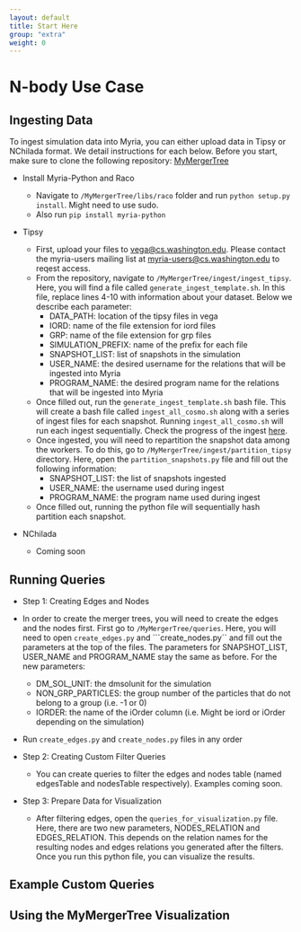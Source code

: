 ```yaml
---
layout: default
title: Start Here 
group: "extra"
weight: 0
---
```


# N-body Use Case

## Ingesting Data
To ingest simulation data into Myria, you can either upload data in Tipsy or NChilada format. We detail instructions for each below. Before you start, make sure to clone the following repository: [MyMergerTree](https://github.com/uwdb/MyMergerTree)

* Install Myria-Python and Raco
	* Navigate to ```/MyMergerTree/libs/raco``` folder and run ```python setup.py install```. Might need to use sudo.
	* Also run ```pip install myria-python```

* Tipsy
	* First, upload your files to vega@cs.washington.edu. Please contact the myria-users mailing list at myria-users@cs.washington.edu to reqest access. 
	* From the repository, navigate to ```/MyMergerTree/ingest/ingest_tipsy```. Here, you will find a file called ```generate_ingest_template.sh```. In this file, replace lines 4-10 with information about your dataset. Below we describe each parameter:
		- DATA_PATH: location of the tipsy files in vega
		- IORD: name of the file extension for iord files
		- GRP: name of the file extension for grp files
		- SIMULATION_PREFIX: name of the prefix for each file
		- SNAPSHOT_LIST: list of snapshots in the simulation
		- USER_NAME: the desired username for the relations that will be ingested into Myria
		- PROGRAM_NAME: the desired program name for the relations that will be ingested into Myria
	* Once filled out, run the ```generate_ingest_template.sh``` bash file. This will create a bash file called ```ingest_all_cosmo.sh``` along with a series of ingest files for each snapshot. Running ```ingest_all_cosmo.sh``` will run each ingest sequentially. Check the progress of the ingest [here](https://myria-web.appspot.com/queries).
	* Once ingested, you will need to repartition the snapshot data among the workers. To do this, go to ```/MyMergerTree/ingest/partition_tipsy``` directory. Here, open the ```partition_snapshots.py``` file and fill out the following information:
		- SNAPSHOT_LIST: the list of snapshots ingested
		- USER_NAME: the username used during ingest
		- PROGRAM_NAME: the program name used during ingest
	* Once filled out, running the python file will sequentially hash partition each snapshot.

* NChilada
	* Coming soon

## Running Queries
* Step 1: Creating Edges and Nodes
 * In order to create the merger trees, you will need to create the edges and the nodes first. First go to ```/MyMergerTree/queries```. Here, you will need to open ```create_edges.py``` and ```create_nodes.py`` and fill out the parameters at the top of the files. The parameters for SNAPSHOT\_LIST, USER\_NAME and PROGRAM\_NAME stay the same as before. For the new parameters:
	- DM\_SOL\_UNIT: the dmsolunit for the simulation
	- NON\_GRP\_PARTICLES: the group number of the particles that do not belong to a group (i.e. -1 or 0)
	- IORDER: the name of the iOrder column (i.e. Might be iord or iOrder depending on the simulation)
  * Run ```create_edges.py``` and ```create_nodes.py``` files in any order
* Step 2: Creating Custom Filter Queries
  * You can create queries to filter the edges and nodes table (named edgesTable and nodesTable respectively). Examples coming soon.

* Step 3: Prepare Data for Visualization
  * After filtering edges, open the ```queries_for_visualization.py``` file. Here, there are two new parameters, NODES\_RELATION and EDGES\_RELATION. This depends on the relation names for the resulting nodes and edges relations you generated after the filters. Once you run this python file, you can visualize the results.

## Example Custom Queries

## Using the MyMergerTree Visualization